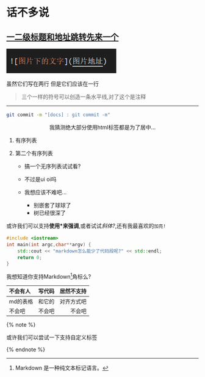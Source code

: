 # 话不多说

## [一二级标题和地址跳转先来一个](跳转到这里)

![图片下的文字](https://raw.githubusercontent.com/learner-lu/picbed/master/20221206224758.png)

虽然它们写在两行
但是它们应该在一行

> 三个一样的符号可以创造一条水平线,对了这个是注释

---

```bash
git commit -m "[docs] : git commit -m"
```

<div align="center">我猜测绝大部分使用html标签都是为了居中...</div>

1. 有序列表
2. 第二个有序列表

   - 搞一个无序列表试试看?
   - 不过是ui oi吗
   - 我想应该不难吧...

     - 别嵌套了球球了
     - 树已经很深了

或许我们可以支持**使用\*来强调**,或者试试*斜体?*,还有我最喜欢的`加亮!`

```cpp  
#include <iostream>
int main(int argc,char**argv) {
    std::cout << "markdown怎么能少了代码段呢?" << std::endl;
    return 0;
}
```

我想知道你支持Markdown[^1]角标么?

[^1]: Markdown 是一种纯文本标记语言。

| 不会有人 | 写代码 | 居然不支持 |
| :---         |     :---:      |          ---: |
| md的表格   | 和它的     | 对齐方式吧    |
| 不会吧     | 不会吧       | 不会吧      |

{% note %}

或许我们可以尝试一下支持自定义标签

{% endnote %}
